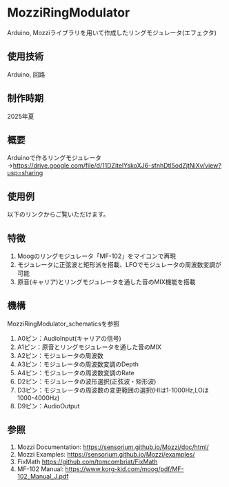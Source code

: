 # MozziRingModulator
Arduino, Mozziライブラリを用いて作成したリングモジュレータ(エフェクタ)

## 使用技術
Arduino, 回路

## 制作時期
2025年夏

## 概要
Arduinoで作るリングモジュレータ
→https://drive.google.com/file/d/11DZitelYskoXJ6-sfnhDtl5odZjtNiXv/view?usp=sharing

## 使用例
以下のリンクからご覧いただけます。

## 特徴
1. Moogのリングモジュレータ「MF-102」をマイコンで再現
2. モジュレータに正弦波と矩形派を搭載、LFOでモジュレータの周波数変調が可能
3. 原音(キャリア)とリングモジュレータを通した音のMIX機能を搭載

## 機構
MozziRingModulator_schematicsを参照
1. A0ピン：AudioInput(キャリアの信号)
2. A1ピン：原音とリングモジュレータを通した音のMIX
3. A2ピン：モジュレータの周波数
4. A3ピン：モジュレータの周波数変調のDepth
5. A4ピン：モジュレータの周波数変調のRate
6. D2ピン：モジュレータの波形選択(正弦波・矩形波)
7. D3ピン：モジュレータの周波数の変更範囲の選択(HIは1-1000Hz,LOは1000-4000Hz)
8. D9ピン：AudioOutput

## 参照
1. Mozzi Documentation: https://sensorium.github.io/Mozzi/doc/html/
2. Mozzi Examples: https://sensorium.github.io/Mozzi/examples/
3. FixMath https://github.com/tomcombriat/FixMath
4. MF-102 Manual: https://www.korg-kid.com/moog/pdf/MF-102_Manual_J.pdf
